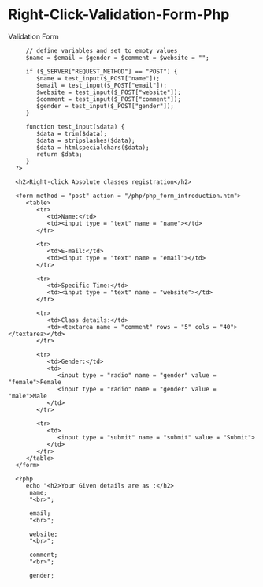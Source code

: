 # Right-Click-Validation-Form-Php
Validation Form
  <html>

   <head>
      <title>PHP Form Validation</title>
   </head>

   <body>
      <?php

         // define variables and set to empty values
         $name = $email = $gender = $comment = $website = "";

         if ($_SERVER["REQUEST_METHOD"] == "POST") {
            $name = test_input($_POST["name"]);
            $email = test_input($_POST["email"]);
            $website = test_input($_POST["website"]);
            $comment = test_input($_POST["comment"]);
            $gender = test_input($_POST["gender"]);
         }

         function test_input($data) {
            $data = trim($data);
            $data = stripslashes($data);
            $data = htmlspecialchars($data);
            return $data;
         }
      ?>

      <h2>Right-click Absolute classes registration</h2>

      <form method = "post" action = "/php/php_form_introduction.htm">
         <table>
            <tr>
               <td>Name:</td>
               <td><input type = "text" name = "name"></td>
            </tr>

            <tr>
               <td>E-mail:</td>
               <td><input type = "text" name = "email"></td>
            </tr>

            <tr>
               <td>Specific Time:</td>
               <td><input type = "text" name = "website"></td>
            </tr>

            <tr>
               <td>Class details:</td>
               <td><textarea name = "comment" rows = "5" cols = "40"></textarea></td>
            </tr>

            <tr>
               <td>Gender:</td>
               <td>
                  <input type = "radio" name = "gender" value = "female">Female
                  <input type = "radio" name = "gender" value = "male">Male
               </td>
            </tr>

            <tr>
               <td>
                  <input type = "submit" name = "submit" value = "Submit">
               </td>
            </tr>
         </table>
      </form>

      <?php
         echo "<h2>Your Given details are as :</h2>
          name;
          "<br>";

          email;
          "<br>";

          website;
          "<br>";

          comment;
          "<br>";

          gender;
      

   </body>
</html>
